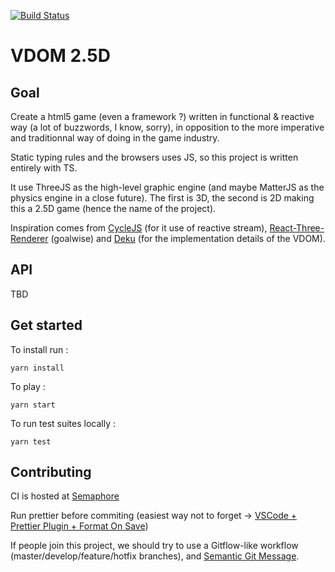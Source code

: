 [![Build Status](https://semaphoreci.com/api/v1/projects/101d46e8-3e3c-4c32-8949-a3758fcf9d01/2441692/badge.svg)](https://semaphoreci.com/vdom25d-devs/vdom25d)

# VDOM 2.5D

## Goal

Create a html5 game (even a framework ?) written in functional & reactive way (a lot of buzzwords, I know, sorry),
in opposition to the more imperative and traditionnal way of doing in the game industry.

Static typing rules and the browsers uses JS, so this project is written entirely with TS.

It use ThreeJS as the high-level graphic engine (and maybe MatterJS as the physics engine in a close future).
The first is 3D, the second is 2D making this a 2.5D game (hence the name of the project).

Inspiration comes from [CycleJS](https://cycle.js.org/getting-started.html) (for it use of reactive stream), [React-Three-Renderer](https://github.com/toxicFork/react-three-renderer) (goalwise) and [Deku](https://github.com/anthonyshort/deku/tree/master/src) (for the implementation details of the VDOM).

## API

TBD

## Get started

To install run :

```
yarn install
```

To play :

```
yarn start
```

To run test suites locally :

```
yarn test
```

## Contributing

CI is hosted at [Semaphore](https://semaphoreci.com/vdom25d-devs/vdom25d)

Run prettier before commiting (easiest way not to forget -> [VSCode + Prettier Plugin + Format On Save](https://scottsauber.com/2017/06/10/prettier-format-on-save-never-worry-about-formatting-javascript-again/))

If people join this project, we should try to use a Gitflow-like workflow (master/develop/feature/hotfix branches), and [Semantic Git Message](https://seesparkbox.com/foundry/semantic_commit_messages).
